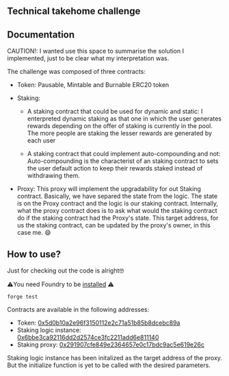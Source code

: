## Technical takehome challenge

## Documentation

CAUTION!: I wanted use this space to summarise the solution I implemented, just to be clear what my interpretation was.

The challenge was composed of three contracts:

- Token: Pausable, Mintable and Burnable ERC20 token

- Staking:

  - A staking contract that could be used for dynamic and static: I enterpreted dynamic staking as that one in which the user generates rewards depending on the offer of staking is currently in the pool. The more people are staking the lesser rewards are generated by each user

  - A staking contract that could implement auto-compounding and not: Auto-compounding is the characterist of an staking contract to sets the user default action to keep their rewards staked instead of withdrawing them.

- Proxy: This proxy will implement the upgradability for out Staking contract. Basically, we have separed the state from the logic. The state is on the Proxy contract and the logic is our staking contract. Internally, what the proxy contract does is to ask what would the staking contract do if the staking contract had the Proxy's state. This target address, for us the staking contract, can be updated by the proxy's owner, in this case me. 😄

## How to use?

Just for checking out the code is alright🤓

⚠️You need Foundry to be [installed](https://book.getfoundry.sh/getting-started/installation) ⚠️

```
forge test
```

Contracts are available in the following addresses:

- Token: [0x5d0b10a2e96f3150112e2c71a51b85b8dcebc89a](https://mumbai.polygonscan.com/address/0x5d0b10a2e96f3150112e2c71a51b85b8dcebc89a)
- Staking logic instance: [0x6bbe3ca92116dd2d2574ce3fc2211add6e811140](https://mumbai.polygonscan.com/address/0x6bbe3ca92116dd2d2574ce3fc2211add6e811140)
- Staking proxy: [0x291907cfe849e2364657e0c17bdc9ac5e619e26c](https://mumbai.polygonscan.com/address/0x291907cfe849e2364657e0c17bdc9ac5e619e26c)

Staking logic instance has been initalized as the target address of the proxy. But the initialize function is yet to be called with the desired parameters.
